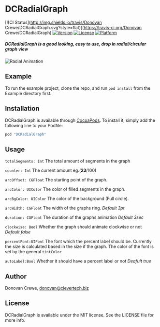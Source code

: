 # DCRadialGraph

[![CI Status](http://img.shields.io/travis/Donovan Crewe/DCRadialGraph.svg?style=flat)](https://travis-ci.org/Donovan Crewe/DCRadialGraph)
[![Version](https://img.shields.io/cocoapods/v/DCRadialGraph.svg?style=flat)](http://cocoapods.org/pods/DCRadialGraph)
[![License](https://img.shields.io/cocoapods/l/DCRadialGraph.svg?style=flat)](http://cocoapods.org/pods/DCRadialGraph)
[![Platform](https://img.shields.io/cocoapods/p/DCRadialGraph.svg?style=flat)](http://cocoapods.org/pods/DCRadialGraph)

##### DCRadialGraph is a good looking, easy to use, drop in radial/circular graph view

![Radial Animation](https://github.com/donnycrash/DCRadialGraph/wiki/radial.gif)


## Example

To run the example project, clone the repo, and run `pod install` from the Example directory first.

## Installation

DCRadialGraph is available through [CocoaPods](http://cocoapods.org). To install
it, simply add the following line to your Podfile:

```ruby
pod "DCRadialGraph"
```
## Usage
`totalSegments: Int` The total amount of segments in the graph

`counter: Int` The current amount eg.(**23**/100)

`arcOffset: CGFloat`  The starting point of the graph.

`arcColor: UIColor` The color of filled segments in the graph.

`arcBgColor: UIColor` The color of the background (Full circle).

`arcWidth: CGFloat` The width of the graphs ring. *Default 3pt*

`duration: CGFloat` The duration of the graphs animation *Default 3sec*

`clockwise: Bool` Whether the graph should animate clockwise or not *Default false*

`percentFont:UIFont` The font which the percent label should be. Currently the size is calculated based in the size if the graph. The color of the font is set by the general `tintColor`

`autoLabel:Bool` Whether it should have a percent label or not *Deafult true* 


## Author

Donovan Crewe, donovan@clevertech.biz

## License

DCRadialGraph is available under the MIT license. See the LICENSE file for more info.
